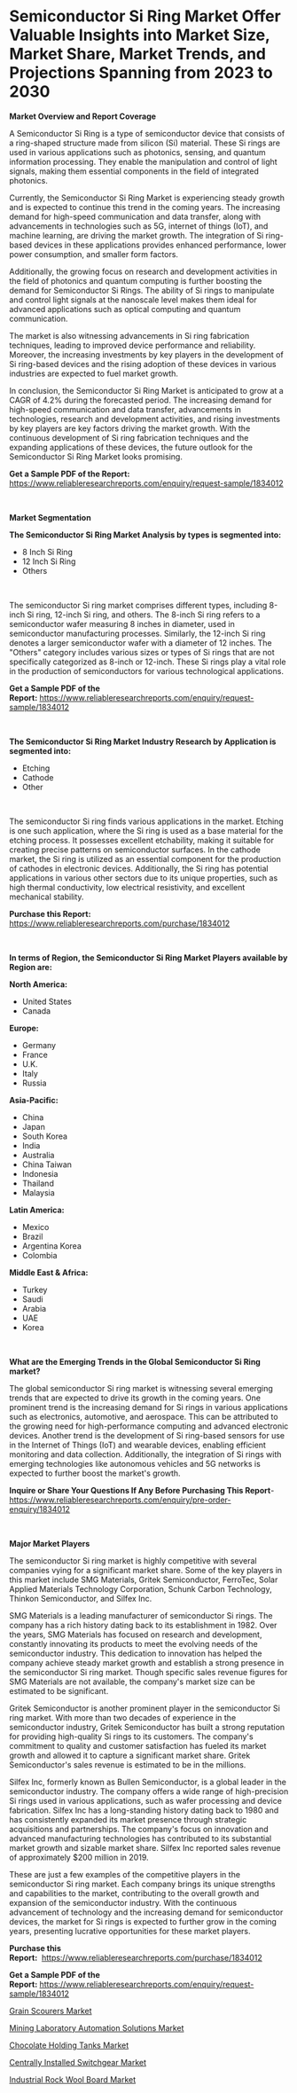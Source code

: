 <p><h1>Semiconductor Si Ring Market Offer Valuable Insights into Market Size, Market Share, Market Trends, and Projections Spanning from 2023 to 2030</h1></p><p><strong>Market Overview and Report Coverage</strong></p>
<p><p>A Semiconductor Si Ring is a type of semiconductor device that consists of a ring-shaped structure made from silicon (Si) material. These Si rings are used in various applications such as photonics, sensing, and quantum information processing. They enable the manipulation and control of light signals, making them essential components in the field of integrated photonics.</p><p>Currently, the Semiconductor Si Ring Market is experiencing steady growth and is expected to continue this trend in the coming years. The increasing demand for high-speed communication and data transfer, along with advancements in technologies such as 5G, internet of things (IoT), and machine learning, are driving the market growth. The integration of Si ring-based devices in these applications provides enhanced performance, lower power consumption, and smaller form factors.</p><p>Additionally, the growing focus on research and development activities in the field of photonics and quantum computing is further boosting the demand for Semiconductor Si Rings. The ability of Si rings to manipulate and control light signals at the nanoscale level makes them ideal for advanced applications such as optical computing and quantum communication.</p><p>The market is also witnessing advancements in Si ring fabrication techniques, leading to improved device performance and reliability. Moreover, the increasing investments by key players in the development of Si ring-based devices and the rising adoption of these devices in various industries are expected to fuel market growth.</p><p>In conclusion, the Semiconductor Si Ring Market is anticipated to grow at a CAGR of 4.2% during the forecasted period. The increasing demand for high-speed communication and data transfer, advancements in technologies, research and development activities, and rising investments by key players are key factors driving the market growth. With the continuous development of Si ring fabrication techniques and the expanding applications of these devices, the future outlook for the Semiconductor Si Ring Market looks promising.</p></p>
<p><strong>Get a Sample PDF of the Report:</strong> <a href="https://www.reliableresearchreports.com/enquiry/request-sample/1834012">https://www.reliableresearchreports.com/enquiry/request-sample/1834012</a></p>
<p>&nbsp;</p>
<p><strong>Market Segmentation</strong></p>
<p><strong>The Semiconductor Si Ring Market Analysis by types is segmented into:</strong></p>
<p><ul><li>8 Inch Si Ring</li><li>12 Inch Si Ring</li><li>Others</li></ul></p>
<p>&nbsp;</p>
<p><p>The semiconductor Si ring market comprises different types, including 8-inch Si ring, 12-inch Si ring, and others. The 8-inch Si ring refers to a semiconductor wafer measuring 8 inches in diameter, used in semiconductor manufacturing processes. Similarly, the 12-inch Si ring denotes a larger semiconductor wafer with a diameter of 12 inches. The "Others" category includes various sizes or types of Si rings that are not specifically categorized as 8-inch or 12-inch. These Si rings play a vital role in the production of semiconductors for various technological applications.</p></p>
<p><strong>Get a Sample PDF of the Report:</strong>&nbsp;<a href="https://www.reliableresearchreports.com/enquiry/request-sample/1834012">https://www.reliableresearchreports.com/enquiry/request-sample/1834012</a></p>
<p>&nbsp;</p>
<p><strong>The Semiconductor Si Ring Market Industry Research by Application is segmented into:</strong></p>
<p><ul><li>Etching</li><li>Cathode</li><li>Other</li></ul></p>
<p>&nbsp;</p>
<p><p>The semiconductor Si ring finds various applications in the market. Etching is one such application, where the Si ring is used as a base material for the etching process. It possesses excellent etchability, making it suitable for creating precise patterns on semiconductor surfaces. In the cathode market, the Si ring is utilized as an essential component for the production of cathodes in electronic devices. Additionally, the Si ring has potential applications in various other sectors due to its unique properties, such as high thermal conductivity, low electrical resistivity, and excellent mechanical stability.</p></p>
<p><strong>Purchase this Report:</strong>&nbsp; <a href="https://www.reliableresearchreports.com/purchase/1834012">https://www.reliableresearchreports.com/purchase/1834012</a></p>
<p>&nbsp;</p>
<p><strong>In terms of Region, the Semiconductor Si Ring Market Players available by Region are:</strong></p>
<p>
    <p> <strong> North America: </strong>
        <ul>
            <li>United States</li>
            <li>Canada</li>
        </ul>
        </p> 
    <p> <strong> Europe: </strong>
        <ul>
            <li>Germany</li>
            <li>France</li>
            <li>U.K.</li>
            <li>Italy</li>
            <li>Russia</li>
        </ul>
        </p> 
    <p> <strong> Asia-Pacific: </strong>
        <ul>
            <li>China</li>
            <li>Japan</li>
            <li>South Korea</li>
            <li>India</li>
            <li>Australia</li>
            <li>China Taiwan</li>
            <li>Indonesia</li>
            <li>Thailand</li>
            <li>Malaysia</li>
        </ul>
        </p> 
    <p> <strong> Latin America: </strong>
        <ul>
            <li>Mexico</li>
            <li>Brazil</li>
            <li>Argentina Korea</li>
            <li>Colombia</li>
        </ul>
        </p> 
    <p> <strong> Middle East & Africa: </strong>
        <ul>
            <li>Turkey</li>
            <li>Saudi</li>
            <li>Arabia</li>
            <li>UAE</li>
            <li>Korea</li>
        </ul>
    </p>
    </p>
<p>&nbsp;</p>
<p><strong>What are the Emerging Trends in the Global Semiconductor Si Ring market?</strong></p>
<p><p>The global semiconductor Si ring market is witnessing several emerging trends that are expected to drive its growth in the coming years. One prominent trend is the increasing demand for Si rings in various applications such as electronics, automotive, and aerospace. This can be attributed to the growing need for high-performance computing and advanced electronic devices. Another trend is the development of Si ring-based sensors for use in the Internet of Things (IoT) and wearable devices, enabling efficient monitoring and data collection. Additionally, the integration of Si rings with emerging technologies like autonomous vehicles and 5G networks is expected to further boost the market's growth.</p></p>
<p><strong>Inquire or Share Your Questions If Any Before Purchasing This Report</strong>- <a href="https://www.reliableresearchreports.com/enquiry/pre-order-enquiry/1834012">https://www.reliableresearchreports.com/enquiry/pre-order-enquiry/1834012</a></p>
<p>&nbsp;</p>
<p><strong>Major Market Players</strong></p>
<p><p>The semiconductor Si ring market is highly competitive with several companies vying for a significant market share. Some of the key players in this market include SMG Materials, Gritek Semiconductor, FerroTec, Solar Applied Materials Technology Corporation, Schunk Carbon Technology, Thinkon Semiconductor, and Silfex Inc.</p><p>SMG Materials is a leading manufacturer of semiconductor Si rings. The company has a rich history dating back to its establishment in 1982. Over the years, SMG Materials has focused on research and development, constantly innovating its products to meet the evolving needs of the semiconductor industry. This dedication to innovation has helped the company achieve steady market growth and establish a strong presence in the semiconductor Si ring market. Though specific sales revenue figures for SMG Materials are not available, the company's market size can be estimated to be significant.</p><p>Gritek Semiconductor is another prominent player in the semiconductor Si ring market. With more than two decades of experience in the semiconductor industry, Gritek Semiconductor has built a strong reputation for providing high-quality Si rings to its customers. The company's commitment to quality and customer satisfaction has fueled its market growth and allowed it to capture a significant market share. Gritek Semiconductor's sales revenue is estimated to be in the millions.</p><p>Silfex Inc, formerly known as Bullen Semiconductor, is a global leader in the semiconductor industry. The company offers a wide range of high-precision Si rings used in various applications, such as wafer processing and device fabrication. Silfex Inc has a long-standing history dating back to 1980 and has consistently expanded its market presence through strategic acquisitions and partnerships. The company's focus on innovation and advanced manufacturing technologies has contributed to its substantial market growth and sizable market share. Silfex Inc reported sales revenue of approximately $200 million in 2019.</p><p>These are just a few examples of the competitive players in the semiconductor Si ring market. Each company brings its unique strengths and capabilities to the market, contributing to the overall growth and expansion of the semiconductor industry. With the continuous advancement of technology and the increasing demand for semiconductor devices, the market for Si rings is expected to further grow in the coming years, presenting lucrative opportunities for these market players.</p></p>
<p><strong>Purchase this Report:</strong>&nbsp;&nbsp;<a href="https://www.reliableresearchreports.com/purchase/1834012">https://www.reliableresearchreports.com/purchase/1834012</a></p>
<p></p>
<p><strong>Get a Sample PDF of the Report:</strong>&nbsp;<a href="https://www.reliableresearchreports.com/enquiry/request-sample/1834012">https://www.reliableresearchreports.com/enquiry/request-sample/1834012</a></p>
<p><p><a href="https://medium.com/@stephenstevens11/grain-scourers-market-competitive-analysis-market-trends-and-forecast-to-2030-d8ead240e391">Grain Scourers Market</a></p><p><a href="https://www.linkedin.com/pulse/decoding-mining-laboratory-automation-solutions-market-deep/">Mining Laboratory Automation Solutions Market</a></p><p><a href="https://medium.com/@juansmith1961/chocolate-holding-tanks-market-size-cagr-trends-2024-2030-9aef7c269008">Chocolate Holding Tanks Market</a></p><p><a href="https://github.com/virtuosemr/Market-Research-Report-List-1/blob/main/centrally-installed-switchgear-market.md">Centrally Installed Switchgear Market</a></p><p><a href="https://github.com/surverupesha/Market-Research-Report-List-1/blob/main/industrial-rock-wool-board-market.md">Industrial Rock Wool Board Market</a></p></p>